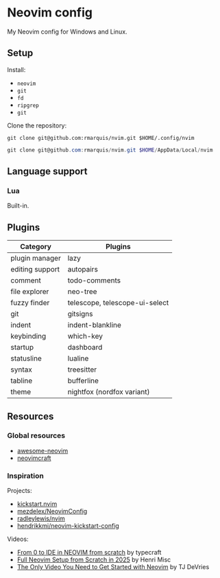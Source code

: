 # Neovim config

My Neovim config for Windows and Linux.

## Setup

Install:

* `neovim`
* `git`
* `fd`
* `ripgrep`
* `git`

Clone the repository:

```shell
git clone git@github.com:rmarquis/nvim.git $HOME/.config/nvim
```

```powershell
git clone git@github.com:rmarquis/nvim.git $HOME/AppData/Local/nvim
```

## Language support

### Lua

Built-in.

## Plugins

| Category         | Plugins      |
| -----------------|--------------|
| plugin manager   | lazy |
| editing support  | autopairs |
| comment          | todo-comments |
| file explorer    | neo-tree |
| fuzzy finder     | telescope, telescope-ui-select |
| git              | gitsigns |
| indent           | indent-blankline |
| keybinding       | which-key |
| startup          | dashboard |
| statusline       | lualine |
| syntax           | treesitter |
| tabline          | bufferline |
| theme            | nightfox (nordfox variant) |

## Resources

### Global resources

* [awesome-neovim](https://github.com/rockerBOO/awesome-neovim)
* [neovimcraft](https://neovimcraft.com/)

### Inspiration

Projects:

* [kickstart.nvim](https://github.com/nvim-lua/kickstart.nvim)
* [mezdelex/NeovimConfig](https://github.com/mezdelex/NeovimConfig)
* [radleylewis/nvim](https://github.com/radleylewis/nvim)
* [hendrikkmi/neovim-kickstart-config](https://github.com/hendrikmi/neovim-kickstart-config)

Videos:

* [From 0 to IDE in NEOVIM from scratch](https://www.youtube.com/watch?v=zHTeCSVAFNY&list=PLsz00TDipIffreIaUNk64KxTIkQaGguqn) by typecraft
* [Full Neovim Setup from Scratch in 2025](https://www.youtube.com/watch?v=KYDG3AHgYEs) by Henri Misc
* [The Only Video You Need to Get Started with Neovim](https://www.youtube.com/watch?v=m8C0Cq9Uv9o) by TJ DeVries

